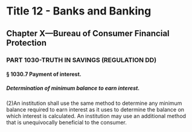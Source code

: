 
# Title 12 - Banks and Banking
## Chapter X—Bureau of Consumer Financial Protection
### PART 1030-TRUTH IN SAVINGS (REGULATION DD)
#### § 1030.7 Payment of interest.
##### Determination of minimum balance to earn interest.

(2)An institution shall use the same method to determine any minimum balance required to earn interest as it uses to determine the balance on which interest is calculated. An institution may use an additional method that is unequivocally beneficial to the consumer.
